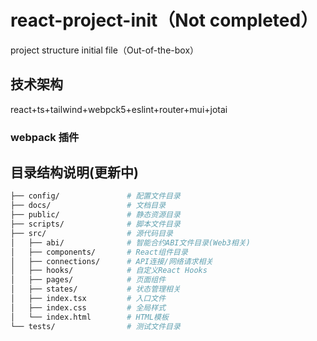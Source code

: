 # react-project-init（Not completed）

project structure initial file（Out-of-the-box）

## 技术架构

react+ts+tailwind+webpck5+eslint+router+mui+jotai

### webpack 插件

## 目录结构说明(更新中)

```bash
├── config/               # 配置文件目录
├── docs/                 # 文档目录
├── public/               # 静态资源目录
├── scripts/              # 脚本文件目录
├── src/                  # 源代码目录
│   ├── abi/              # 智能合约ABI文件目录(Web3相关)
│   ├── components/       # React组件目录
│   ├── connections/      # API连接/网络请求相关
│   ├── hooks/            # 自定义React Hooks
│   ├── pages/            # 页面组件
│   ├── states/           # 状态管理相关
│   ├── index.tsx         # 入口文件
│   ├── index.css         # 全局样式
│   └── index.html        # HTML模板
└── tests/                # 测试文件目录
```
